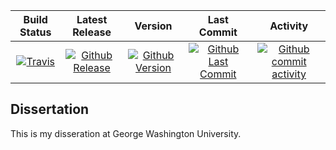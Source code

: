 | Build Status                             | Latest Release                                      | Version                                            | Last Commit                                                    | Activity                                    |
| :--------------------------------------: | :--------------------------:                        | :----:                                             | :------:                                                       | :------:                                    |
| [![Travis][travis_shield]][travis]       | [![Github Release][release_shield]][github_release] | [![Github Version][version_shield]][github_version] | [![Github Last Commit][last_commit_shield]][github_last_commit] | [![Github commit activity][activity_shield]][github_activity] |


[travis_shield]: https://travis-ci.org/skulumani/dissertation.svg?branch=master 
[release_shield]: https://img.shields.io/github/release/skulumani/dissertation.svg
[version_shield]: https://badge.fury.io/gh/skulumani%2Fdissertation.svg
[last_commit_shield]: https://img.shields.io/github/last-commit/skulumani/dissertation.svg
[activity_shield]: https://img.shields.io/github/commit-activity/y/skulumani/dissertation.svg

[travis]: https://travis-ci.org/skulumani/dissertation
[github_release]: https://github.com/skulumani/dissertation/releases/latest
[github_version]: https://badge.fury.io/gh/skulumani%2Fdissertation
[github_last_commit]: https://github.com/skulumani/dissertation/commits/master
[github_activity]: https://github.com/skulumani/dissertation/graphs/commit-activity


## Dissertation

This is my disseration at George Washington University.


